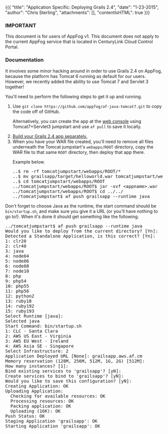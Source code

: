 {{{
  "title": "Application Specific: Deploying Grails 2.4",
  "date": "1-23-2015",
  "author": "Chris Sterling",
  "attachments": [],
  "contentIsHTML": true
}}}

### IMPORTANT

This document is for users of AppFog v1. This document does not apply to the current AppFog service that is located in CenturyLink Cloud Control Portal.

### Documentation


<p>It involves some minor hacking around in order to use Grails 2.4 on AppFog, because the platform has Tomcat 6 running as default for our users. However, we recently added the ability to use Tomcat 7 and Servlet 3 together!</p>
<p>You'll need to perform the following steps to get it up and running.</p>
<ol>
<li>
<p>Use <code>git clone https://github.com/appfog/af-java-tomcat7.git</code> to copy the code off of GitHub.</p>
<p>Alternatively, you can create the app at the <a href="https://console.appfog.com/apps/new">web console</a> using Tomcat7+Servlet3 jumpstart and use <code>af pull</code> to save it locally.</p>
</li>
<li><a href="http://grails.org/doc/latest/guide/gettingStarted.html#requirements">Build your Grails 2.4 app separately.</a></li>
<li>When you have your WAR file created, you'll need to remove all files underneath the Tomcat jumpstart's <code>webapps/ROOT</code> directory, copy the WAR file to that same <code>ROOT</code> directory, then deploy that app there.
<p>Example below.</p>
<pre>..$ rm -rf tomcatjumpstart/webapps/ROOT/*
..$ mv grailsapp/target/helloworld.war tomcatjumpstart/webapps/ROOT
..$ cd tomcatjumpstart/webapps/ROOT
../tomcatjumpstart/webapps/ROOT$ jar -xvf &lt;appname&gt;.war
../tomcatjumpstart/webapps/ROOT$ cd ../../
../tomcatjumpstart$ af push grailsapp --runtime java</pre>
</li>
</ol>
<p>Don't forget to choose Java as the runtime, the start command should be <code>bin/startup.sh</code>, and make sure you give it a URL (or you'll have nothing to go to!). When it's done it should get something like the following.</p>
<pre>../tomcatjumpstart$ af push grailsapp --runtime java
Would you like to deploy from the current directory? [Yn]:
Detected a Standalone Application, is this correct? [Yn]:
1: clr20
2: clr40
3: java
4: node04
5: node06
6: node08
7: node10
8: php
9: php54
10: php55
11: php56
12: python2
13: ruby18
14: ruby192
15: ruby193
Select Runtime [java]:
Selected java
Start Command: bin/startup.sh
1: CLC - Santa Clara
2: AWS US East - Virginia
3: AWS EU West - Ireland
4: AWS Asia SE - Singapore
Select Infrastructure: 2
Application Deployed URL [None]: grailsapp.aws.af.cm
Memory reservation (128M, 256M, 512M, 1G, 2G) [512M]:
How many instances? [1]:
Bind existing services to 'grailsapp'? [yN]:
Create services to bind to 'grailsapp'? [yN]:
Would you like to save this configuration? [yN]:
Creating Application: OK
Uploading Application:
  Checking for available resources: OK
  Processing resources: OK
  Packing application: OK
  Uploading (16K): OK
Push Status: OK
Staging Application 'grailsapp': OK
Starting Application 'grailsapp': OK</pre>
